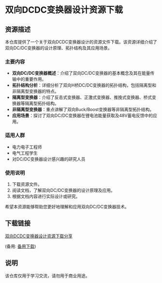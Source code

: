 # 双向DCDC变换器设计资源下载

## 资源描述

本仓库提供了一个关于双向DCDC变换器设计的资源文件下载。该资源详细介绍了双向DC/DC变换器的设计原理、拓扑结构及其应用场景。

### 主要内容

- **双向DC/DC变换器概述**：介绍了双向DC/DC变换器的基本概念及其在能量传输中的重要作用。
- **拓扑结构分析**：详细分析了双向H桥DC/DC变换器的拓扑结构，包括隔离型和非隔离型变换器的特点。
- **隔离型变换器**：介绍了反击式变换器、正激式变换器、推挽式变换器、桥式变换器等隔离型拓扑结构。
- **非隔离型变换器**：重点讲解了双向Buck/Boost变换器等非隔离型拓扑结构。
- **应用场景**：探讨了双向DC/DC变换器在锂电池能量获取及48V蓄电反馈中的应用。

### 适用人群

- 电力电子工程师
- 电气工程学生
- 对DC/DC变换器设计感兴趣的研究人员

### 使用说明

1. 下载资源文件。
2. 阅读文档，了解双向DC/DC变换器的设计原理及应用。
3. 根据文档内容进行实际设计或研究。

希望本资源能够帮助您更好地理解和应用双向DC/DC变换器技术。

## 下载链接
[双向DCDC变换器设计资源下载分享](https://pan.quark.cn/s/79213a8b60d2) 

(备用: [备用下载](https://pan.baidu.com/s/1HDZhH9XJul6Ago5cKYCPbQ?pwd=1234))

## 说明

该仓库仅用于学习交流，请勿用于商业用途。
